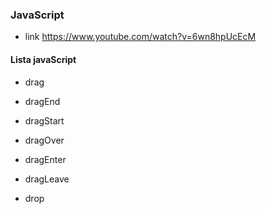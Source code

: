 ### JavaScript

* link
https://www.youtube.com/watch?v=6wn8hpUcEcM

#### Lista javaScript
* drag
* dragEnd
* dragStart

* dragOver
* dragEnter
* dragLeave

* drop
